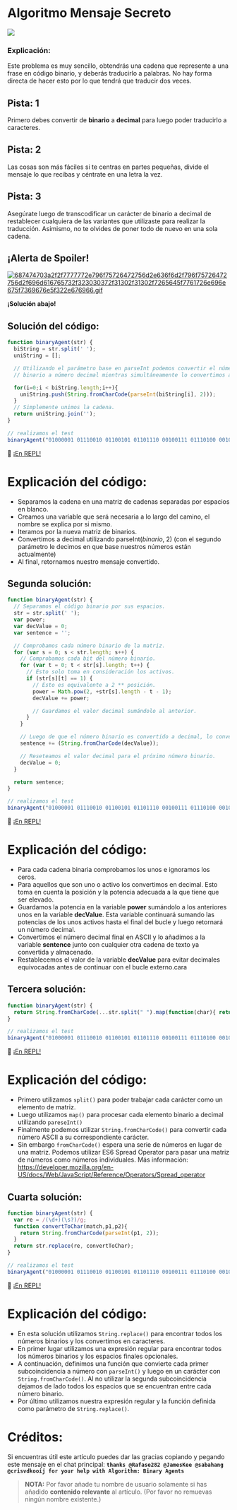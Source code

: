 # Algoritmo Mensaje Secreto

![](https://i.imgur.com/HSwaSFK.jpg)

### Explicación:

Este problema es muy sencillo, obtendrás una cadena que represente a una frase en código binario, y deberás traducirlo a palabras. No hay forma directa de hacer esto por lo que tendrá que traducir dos veces.

## Pista: 1

Primero debes convertir de **binario** a **decimal** para luego poder traducirlo a caracteres.

## Pista: 2

Las cosas son más fáciles si te centras en partes pequeñas, divide el mensaje lo que recibas y céntrate en una letra la vez.

## Pista: 3

Asegúrate luego de transcodificar un carácter de binario a decimal de restablecer cualquiera de las variantes que utilizaste para realizar la traducción. Asimismo, no te olvides de poner todo de nuevo en una sola cadena.

## ¡Alerta de Spoiler!

[![687474703a2f2f7777772e796f75726472756d2e636f6d2f796f75726472756d2f696d616765732f323030372f31302f31302f7265645f7761726e696e675f7369676e5f322e676966.gif](https://files.gitter.im/FreeCodeCamp/Wiki/nlOm/thumb/687474703a2f2f7777772e796f75726472756d2e636f6d2f796f75726472756d2f696d616765732f323030372f31302f31302f7265645f7761726e696e675f7369676e5f322e676966.gif)](https://files.gitter.im/FreeCodeCamp/Wiki/nlOm/687474703a2f2f7777772e796f75726472756d2e636f6d2f796f75726472756d2f696d616765732f323030372f31302f31302f7265645f7761726e696e675f7369676e5f322e676966.gif)

**¡Solución abajo!**

## Solución del código:

```javascript
function binaryAgent(str) {
  biString = str.split(' ');
  uniString = [];

  // Utilizando el parámetro base en parseInt podemos convertir el número
  // binario a número decimal mientras simultáneamente lo convertimos a carácter.

  for(i=0;i < biString.length;i++){
    uniString.push(String.fromCharCode(parseInt(biString[i], 2))); 
  }
  // Simplemente unimos la cadena.
  return uniString.join('');
}

// realizamos el test
binaryAgent("01000001 01110010 01100101 01101110 00100111 01110100 00100000 01100010 01101111 01101110 01100110 01101001 01110010 01100101 01110011 00100000 01100110 01110101 01101110 00100001 00111111");
```

:rocket: [¡En REPL!](https://repl.it/CLnm/0)

# Explicación del código:

- Separamos la cadena en una matriz de cadenas separadas por espacios en blanco.
- Creamos una variable que será necesaria a lo largo del camino, el nombre se explica por si mismo.
- Iteramos por la nueva matriz de binarios.
- Convertimos a decimal utilizando parseInt(_binario_, 2) (con el segundo parámetro le decimos en que base nuestros números están actualmente)
- Al final, retornamos nuestro mensaje convertido.

## Segunda solución:

```javascript
function binaryAgent(str) {
  // Separamos el código binario por sus espacios.
  str = str.split(' ');
  var power;
  var decValue = 0;
  var sentence = '';

  // Comprobamos cada número binario de la matriz.
  for (var s = 0; s < str.length; s++) {
    // Comprobamos cada bit del número binario.
    for (var t = 0; t < str[s].length; t++) {
      // Esto solo toma en consideración los activos.
      if (str[s][t] == 1) {
        // Esto es equivalente a 2 ** posición.
        power = Math.pow(2, +str[s].length - t - 1);
        decValue += power;

        // Guardamos el valor decimal sumándolo al anterior.
      }
    }

    // Luego de que el número binario es convertido a decimal, lo convertimos en una cadena y lo guardamos.
    sentence += (String.fromCharCode(decValue));

    // Reseteamos el valor decimal para el próximo número binario.
    decValue = 0;
  }

  return sentence;
}

// realizamos el test
binaryAgent("01000001 01110010 01100101 01101110 00100111 01110100 00100000 01100010 01101111 01101110 01100110 01101001 01110010 01100101 01110011 00100000 01100110 01110101 01101110 00100001 00111111");
```

:rocket: [¡En REPL!](https://repl.it/CLno/0)

# Explicación del código:

- Para cada cadena binaria comprobamos los unos e ignoramos los ceros.
- Para aquellos que son uno o activo los convertimos en decimal. Esto toma en cuenta la posición y la potencia adecuada a la que tiene que ser elevado.
- Guardamos la potencia en la variable **power** sumándolo a los anteriores unos en la variable **decValue**. Esta variable continuará sumando las potencias de los unos activos hasta el final del bucle y luego retornará un número decimal.
- Convertimos el número decimal final en ASCII y lo añadimos a la variable **sentence** junto con cualquier otra cadena de texto ya convertida y almacenado.
- Restablecemos el valor de la variable **decValue** para evitar decimales equivocadas antes de continuar con el bucle externo.cara

## Tercera solución:

```javascript
function binaryAgent(str) {
  return String.fromCharCode(...str.split(" ").map(function(char){ return parseInt(char, 2); }));
}

// realizamos el test
binaryAgent("01000001 01110010 01100101 01101110 00100111 01110100 00100000 01100010 01101111 01101110 01100110 01101001 01110010 01100101 01110011 00100000 01100110 01110101 01101110 00100001 00111111");
```

:rocket: [¡En REPL!](https://repl.it/CLnp/0)

# Explicación del código:

- Primero utilizamos `split()` para poder trabajar cada carácter como un elemento de matriz.
- Luego utilizamos `map()` para procesar cada elemento binario a decimal utilizando `pareseInt()`
- Finalmente podemos utilizar `String.fromCharCode()` para convertir cada número ASCII a su correspondiente carácter.
- Sin embargo `fromCharCode()` espera una serie de números en lugar de una matriz. Podemos utilizar ES6 Spread Operator para pasar una matriz de números como números individuales. Más información: <https://developer.mozilla.org/en-US/docs/Web/JavaScript/Reference/Operators/Spread_operator>

## Cuarta solución:

```javascript
function binaryAgent(str) {
  var re = /(\d+)(\s?)/g;
  function convertToChar(match,p1,p2){
    return String.fromCharCode(parseInt(p1, 2));
  }
  return str.replace(re, convertToChar);
}

// realizamos el test
binaryAgent("01000001 01110010 01100101 01101110 00100111 01110100 00100000 01100010 01101111 01101110 01100110 01101001 01110010 01100101 01110011 00100000 01100110 01110101 01101110 00100001 00111111");
```

:rocket: [¡En REPL!](https://repl.it/CLnr/0)

# Explicación del código:

- En esta solución utilizamos `String.replace()` para encontrar todos los números binarios y los convertimos en caracteres.
- En primer lugar utilizamos una expresión regular para encontrar todos los números binarios y los espacios finales opcionales.
- A continuación, definimos una función que convierte cada primer subcoincidencia a número con `parseInt()` y luego en un carácter con `String.fromCharCode()`. Al no utilizar la segunda subcoincidencia dejamos de lado todos los espacios que se encuentran entre cada número binario.
- Por último utilizamos nuestra expresión regular y la función definida como parámetro de `String.replace()`.

# Créditos:

Si encuentras útil este artículo puedes dar las gracias copiando y pegando este mensaje en el chat principal: **`thanks @Rafase282 @JamesKee @sabahang @crisvdkooij for your help with Algorithm: Binary Agents`**

> **NOTA:** Por favor añade tu nombre de usuario solamente si has añadido **contenido relevante** al artículo. (Por favor no remuevas ningún nombre existente.)
